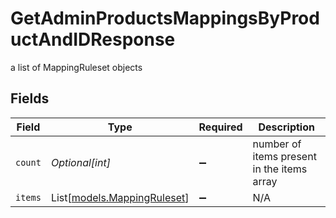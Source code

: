 # GetAdminProductsMappingsByProductAndIDResponse

a list of MappingRuleset objects


## Fields

| Field                                                      | Type                                                       | Required                                                   | Description                                                |
| ---------------------------------------------------------- | ---------------------------------------------------------- | ---------------------------------------------------------- | ---------------------------------------------------------- |
| `count`                                                    | *Optional[int]*                                            | :heavy_minus_sign:                                         | number of items present in the items array                 |
| `items`                                                    | List[[models.MappingRuleset](../models/mappingruleset.md)] | :heavy_minus_sign:                                         | N/A                                                        |